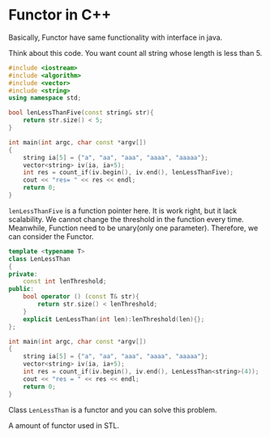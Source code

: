 # Functor in C++


Basically, Functor have same functionality with interface in java.

Think about this code. You want count all string whose length is less than 5.

```cpp
#include <iostream>
#include <algorithm>
#include <vector>
#include <string>
using namespace std;

bool lenLessThanFive(const string& str){
    return str.size() < 5;
}

int main(int argc, char const *argv[])
{
    string ia[5] = {"a", "aa", "aaa", "aaaa", "aaaaa"};
    vector<string> iv(ia, ia+5);
    int res = count_if(iv.begin(), iv.end(), lenLessThanFive);
    cout << "res= " << res << endl;
    return 0;
}
```

`lenLessThanFive` is a function pointer here. It is work right, but it lack scalability. We cannot change the threshold in the function every time. Meanwhile, Function need to be unary(only one parameter). Therefore, we can consider the Functor.

```cpp
template <typename T>
class LenLessThan
{
private:
    const int lenThreshold;
public:
    bool operator () (const T& str){
        return str.size() < lenThreshold;
    }
    explicit LenLessThan(int len):lenThreshold(len){};
};

int main(int argc, char const *argv[])
{
    string ia[5] = {"a", "aa", "aaa", "aaaa", "aaaaa"};
    vector<string> iv(ia, ia+5);
    int res = count_if(iv.begin(), iv.end(), LenLessThan<string>(4));
    cout << "res = " << res << endl;
    return 0;
}
```

Class `LenLessThan` is a functor and you can solve this problem.

A amount of functor used in STL.

